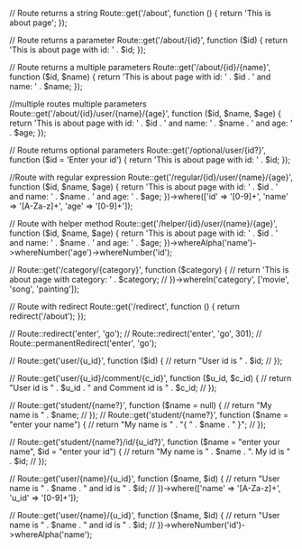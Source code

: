 // Route returns a string
Route::get('/about', function () {
    return 'This is about page';
});

// Route returns a parameter
Route::get('/about/{id}', function ($id) {
    return 'This is about page with id: ' . $id;
});

// Route returns a multiple parameters
Route::get('/about/{id}/{name}', function ($id, $name) {
    return 'This is about page with id: ' . $id . ' and name: ' . $name;
});

//multiple routes multiple parameters
Route::get('/about/{id}/user/{name}/{age}', function ($id, $name, $age) {
    return 'This is about page with id: ' . $id . ' and name: ' . $name . ' and age: ' . $age;
});

// Route returns optional parameters
Route::get('/optional/user/{id?}', function ($id = 'Enter your id') {
    return 'This is about page with id: ' . $id;
});

//Route with regular expression
Route::get('/regular/{id}/user/{name}/{age}', function ($id, $name, $age) {
    return 'This is about page with id: ' . $id . ' and name: ' . $name . ' and age: ' . $age;
})->where(['id' => '[0-9]+', 'name' => '[A-Za-z]+', 'age' => '[0-9]+']);

// Route with helper method
Route::get('/helper/{id}/user/{name}/{age}', function ($id, $name, $age) {
    return 'This is about page with id: ' . $id . ' and name: ' . $name . ' and age: ' . $age;
})->whereAlpha('name')->whereNumber('age')->whereNumber('id');

// Route::get('/category/{category}', function ($category) {
//     return 'This is about page with category: ' . $category;
// })->whereIn('category', ['movie', 'song', 'painting']);

// Route with redirect
Route::get('/redirect', function () {
    return redirect('/about');
});

// Route::redirect('enter', 'go');
// Route::redirect('enter', 'go', 301);
// Route::permanentRedirect('enter', 'go');


// Route::get('user/{u_id}', function ($id) {
//     return "User id is " . $id;
// });

// Route::get('user/{u_id}/comment/{c_id}', function ($u_id, $c_id) {
//     return "User id is " . $u_id . " and Comment id is " . $c_id;
// });

// Route::get('student/{name?}', function ($name = null) {
//     return "My name is " . $name;
// });
// Route::get('student/{name?}', function ($name = "enter your name") {
//     return "My name is " . "{ " . $name . " }";
// });

// Route::get('student/{name?}/id/{u_id?}', function ($name = "enter your name", $id = "enter your id") {
//     return "My name is "  . $name  . ". My id is " . $id;
// });

// Route::get('user/{name}/{u_id}', function ($name, $id) {
//     return "User name is " . $name . " and id is " . $id;
// })->where(['name' => '[A-Za-z]+', 'u_id' => '[0-9]+']);


// Route::get('user/{name}/{u_id}', function ($name, $id) {
//     return "User name is " . $name . " and id is " . $id;
// })->whereNumber('id')->whereAlpha('name');
